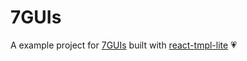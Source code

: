 # 7GUIs

A example project for [7GUIs](https://eugenkiss.github.io/7guis/tasks) built with [react-tmpl-lite](https://github.com/mancuoj-collective/react-tmpl-lite) 💗
